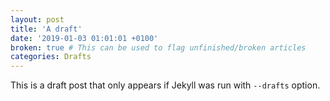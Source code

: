 ```yaml
---
layout: post
title: 'A draft'
date: '2019-01-03 01:01:01 +0100'
broken: true # This can be used to flag unfinished/broken articles
categories: Drafts
---
```


This is a draft post that only appears if Jekyll was run with `--drafts` option.
